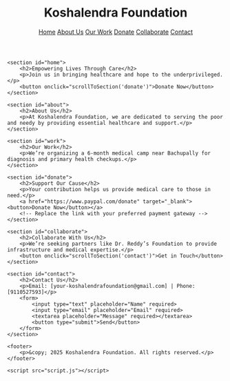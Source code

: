 <!DOCTYPE html>
<html lang="en">
<head>
    <meta charset="UTF-8">
    <meta name="viewport" content="width=device-width, initial-scale=1.0">
    <title>Koshalendra Foundation</title>
    <link rel="stylesheet" href="styles.css">
</head>
<body>
    <header>
        <h1>Koshalendra Foundation</h1>
        <nav>
            <a href="#home">Home</a>
            <a href="#about">About Us</a>
            <a href="#work">Our Work</a>
            <a href="#donate">Donate</a>
            <a href="#collaborate">Collaborate</a>
            <a href="#contact">Contact</a>
        </nav>
    </header>

    <section id="home">
        <h2>Empowering Lives Through Care</h2>
        <p>Join us in bringing healthcare and hope to the underprivileged.</p>
        <button onclick="scrollToSection('donate')">Donate Now</button>
    </section>

    <section id="about">
        <h2>About Us</h2>
        <p>At Koshalendra Foundation, we are dedicated to serving the poor and needy by providing essential healthcare and support.</p>
    </section>

    <section id="work">
        <h2>Our Work</h2>
        <p>We’re organizing a 6-month medical camp near Bachupally for diagnosis and primary health checkups.</p>
    </section>

    <section id="donate">
        <h2>Support Our Cause</h2>
        <p>Your contribution helps us provide medical care to those in need.</p>
        <a href="https://www.paypal.com/donate" target="_blank"><button>Donate Now</button></a>
        <!-- Replace the link with your preferred payment gateway -->
    </section>

    <section id="collaborate">
        <h2>Collaborate With Us</h2>
        <p>We’re seeking partners like Dr. Reddy’s Foundation to provide infrastructure and medical expertise.</p>
        <button onclick="scrollToSection('contact')">Get in Touch</button>
    </section>

    <section id="contact">
        <h2>Contact Us</h2>
        <p>Email: [your-koshalendrafoundation@gmail.com] | Phone: [9110527593]</p>
        <form>
            <input type="text" placeholder="Name" required>
            <input type="email" placeholder="Email" required>
            <textarea placeholder="Message" required></textarea>
            <button type="submit">Send</button>
        </form>
    </section>

    <footer>
        <p>&copy; 2025 Koshalendra Foundation. All rights reserved.</p>
    </footer>

    <script src="script.js"></script>
</body>
</html>
